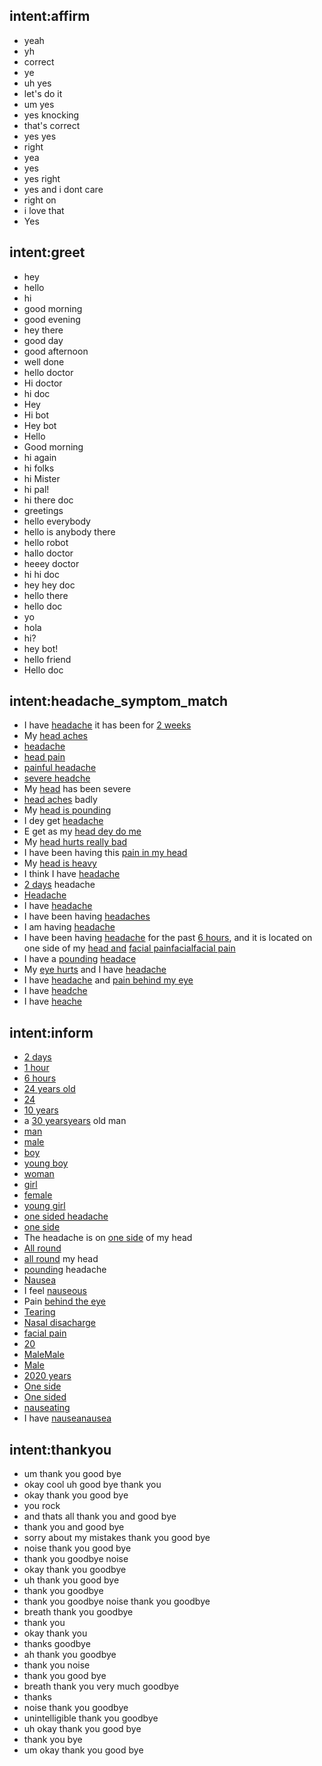 ## intent:affirm
- yeah
- yh
- correct
- ye
- uh yes
- let's do it
- um yes
- yes knocking
- that's correct
- yes yes
- right
- yea
- yes
- yes right
- yes and i dont care
- right on
- i love that
- Yes

## intent:greet
- hey
- hello
- hi
- good morning
- good evening
- hey there
- good day
- good afternoon
- well done
- hello doctor
- Hi doctor
- hi doc
- Hey
- Hi bot
- Hey bot
- Hello
- Good morning
- hi again
- hi folks
- hi Mister
- hi pal!
- hi there doc
- greetings
- hello everybody
- hello is anybody there
- hello robot
- hallo doctor
- heeey doctor
- hi hi doc
- hey hey doc
- hello there
- hello doc
- yo
- hola
- hi?
- hey bot!
- hello friend
- Hello doc

## intent:headache_symptom_match
- I have [headache](headache_symptom) it has been for [2 weeks](symptom_duration)
- My [head aches](headache_symptom)
- [headache](headache_symptom)
- [head pain](headache_symptom)
- [painful headache](headache_symptom)
- [severe headche](headache_symptom)
- My [head](headache_symptom) has been severe
- [head aches](headache_symptom) badly
- My [head is pounding](headache_symptom)
- I dey get [headache](headache_symptom)
- E get as my [head dey do me](headache_symptom)
- My [head hurts really bad](headache_symptom)
- I have been having this [pain in my head](headache_symptom)
- My [head is heavy](headache_symptom)
- I think I have [headache](headache_symptom)
- [2 days](symptom_duration) headache
- [Headache](headache_symptom)
- I have [headache](headache_symptom)
- I have been having [headaches](headache_symptom)
- I am having [headache](headache_symptom)
- I have been having [headache](headache_symptom) for the past [6 hours](symptom_duration), and it is located on one side of my [head and](headache_symptom) [facial pain](headache_facial)[facial](headache_facial)[facial pain](headache_facial)
- I have a [pounding](headache_pounding) [headace](headache_symptom)
- My [eye hurts](headache_pain) and I have [headache](headache_symptom)
- I have [headache](headache_symptom) and [pain behind my eye](headache_pain)
- I have [headche](headache_symptom)
- I have [heache](headache_symptom)

## intent:inform
- [2 days](symptom_duration)
- [1 hour](symptom_duration)
- [6 hours](symptom_duration)
- [24 years old ](patient_age)
- [24](patient_age)
- [10 years](patient_age)
- a [30 years](patient_age)[years](patient_age) old man
- [man](patient_sex)
- [male](patient_sex)
- [boy](patient_sex)
- [young boy](patient_sex)
- [woman](patient_sex)
- [girl](patient_sex)
- [female](patient_sex)
- [young girl](patient_sex)
- [one sided headache](headache_location)
- [one side](headache_location)
- The headache is on [one side](headache_location) of my head
- [All round](headache_location)
- [all round](headache_location) my head
- [pounding](headache_pounding) headache
- [Nausea](symptom_nausea)
- I feel [nauseous](symptom_nausea)
- Pain [behind the eye](headache_pain)
- [Tearing](headache_tearing)
- [Nasal disacharge](headache_nasal)
- [facial pain](headache_facial)
- [20](patient_age)
- [Male](patient_sex)[Male](headache_symptom)
- [Male](patient_sex)
- [20](patient_age)[20 years](patient_age)
- [One side](headache_location)
- [One sided](headache_location)
- [nauseating](symptom_nausea)
- I have [nausea](symptom_nausea)[nausea](headache_symptom)

## intent:thankyou
- um thank you good bye
- okay cool uh good bye thank you
- okay thank you good bye
- you rock
- and thats all thank you and good bye
- thank you and good bye
- sorry about my mistakes thank you good bye
- noise thank you good bye
- thank you goodbye noise
- okay thank you goodbye
- uh thank you good bye
- thank you goodbye
- thank you goodbye noise thank you goodbye
- breath thank you goodbye
- thank you
- okay thank you
- thanks goodbye
- ah thank you goodbye
- thank you noise
- thank you good bye
- breath thank you very much goodbye
- thanks
- noise thank you goodbye
- unintelligible thank you goodbye
- uh okay thank you good bye
- thank you bye
- um okay thank you good bye
